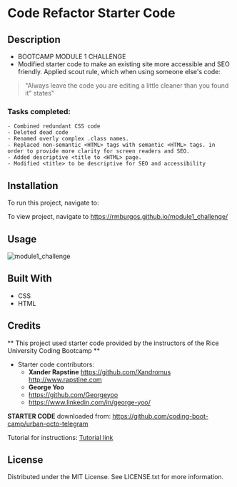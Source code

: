 
# Code Refactor Starter Code

## Description

- BOOTCAMP MODULE 1 CHALLENGE 
- Modified starter code to make an existing site more accessible and SEO friendly.  Applied scout rule, which when using someone else's code:
> "Always leave the code you are editing a little cleaner than you found it"
states"

### Tasks completed:

    - Combined redundant CSS code
    - Deleted dead code
    - Renamed overly complex .class names.
    - Replaced non-semantic <HTML> tags with semantic <HTML> tags. in order to provide more clarity for screen readers and SEO.
    - Added descriptive <title to <HTML> page.
    - Modified <title> to be descriptive for SEO and accessibility

  
## Installation

To run this project, navigate to:

To view project, navigate to https://rmburgos.github.io/module1_challenge/


## Usage

![module1_challenge](https://github.com/rmburgos/module1_challenge/assets/97217944/acddd053-b5c3-42ff-b7e7-38691b86252a)

## Built With
* CSS
* HTML

## Credits

** This project used starter code provided by the instructors of the Rice University Coding Bootcamp **
- Starter code contributors:
    - **Xander Rapstine**
  <https://github.com/Xandromus>
  <http://www.rapstine.com>
    - **George Yoo**
    * https://github.com/Georgeyoo
    * https://www.linkedin.com/in/george-yoo/

 **STARTER CODE** downloaded from:
 <https://github.com/coding-boot-camp/urban-octo-telegram>

Tutorial for instructions:
[Tutorial link](https://bootcampspot.instructure.com/courses/6708/assignments/80706?module_item_id=1263985)

## License

Distributed under the MIT License. See LICENSE.txt for more information.




